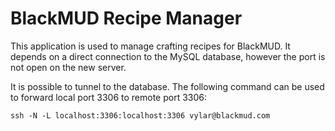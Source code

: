 # BlackMUD Recipe Manager
This application is used to manage crafting recipes for BlackMUD.  It depends 
on a direct connection to the MySQL database, however the port is not open on the new
server.

It is possible to tunnel to the database.  The following command can be used to forward local
port 3306 to remote port 3306:

```
ssh -N -L localhost:3306:localhost:3306 vylar@blackmud.com
```